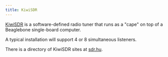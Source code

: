 ```yaml
---
title: KiwiSDR
---
```

[KiwiSDR] is a software-defined radio tuner that runs as a
"cape" on top of a Beaglebone single-board computer.

A typical installation will support 4 or 8 simultaneous
listeners.

There is a directory of KiwiSDR sites at [sdr.hu](https://sdr.hu).

[KiwiSDR]:http://kiwisdr.com/KiwiSDR/
